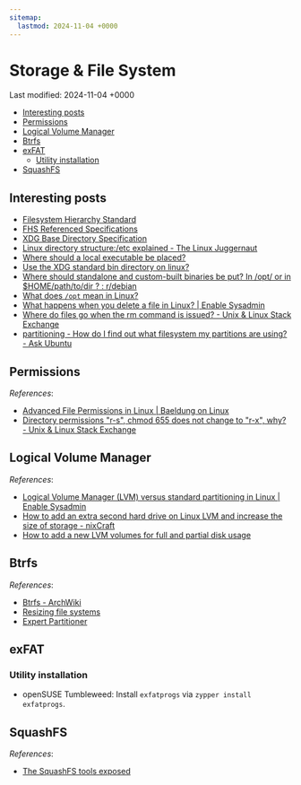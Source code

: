 ```yaml
---
sitemap:
  lastmod: 2024-11-04 +0000
---
```


# Storage & File System

Last modified: 2024-11-04 +0000

- [Interesting posts](#interesting-posts)
- [Permissions](#permissions)
- [Logical Volume Manager](#logical-volume-manager)
- [Btrfs](#btrfs)
- [exFAT](#exfat)
  - [Utility installation](#utility-installation)
- [SquashFS](#squashfs)

## Interesting posts

- [Filesystem Hierarchy Standard](https://www.linuxbase.org/betaspecs/fhs/fhs/index.html)
- [FHS Referenced Specifications](https://refspecs.linuxfoundation.org/fhs.shtml)
- [XDG Base Directory Specification](https://specifications.freedesktop.org/basedir-spec/basedir-spec-latest.html)
- [Linux directory structure:/etc explained - The Linux Juggernaut](https://www.linuxnix.com/linux-directory-structure-explainedetc-folder/)
- [Where should a local executable be placed?](https://unix.stackexchange.com/questions/36871/where-should-a-local-executable-be-placed)
- [Use the XDG standard bin directory on linux?](https://github.com/JuliaLang/juliaup/issues/247)
- [Where should standalone and custom-built binaries be put? In /opt/ or in $HOME/path/to/dir ? : r/debian](https://www.reddit.com/r/debian/comments/1azttn6/where_should_standalone_and_custombuilt_binaries/)
- [What does `/opt` mean in Linux?](https://www.baeldung.com/linux/opt-directory)
- [What happens when you delete a file in Linux? \| Enable Sysadmin](https://www.redhat.com/sysadmin/linux-delete-file-rm)
- [Where do files go when the rm command is issued? - Unix & Linux Stack Exchange](https://unix.stackexchange.com/questions/10883/where-do-files-go-when-the-rm-command-is-issued)
- [partitioning - How do I find out what filesystem my partitions are using? - Ask Ubuntu](https://askubuntu.com/questions/309047/how-do-i-find-out-what-filesystem-my-partitions-are-using)

## Permissions

*References*:

- [Advanced File Permissions in Linux \| Baeldung on Linux](https://www.baeldung.com/linux/advanced-file-permissions)
- [Directory permissions "r-s", chmod 655 does not change to "r-x", why? - Unix & Linux Stack Exchange](https://unix.stackexchange.com/questions/263342/directory-permissions-r-s-chmod-655-does-not-change-to-r-x-why)

## Logical Volume Manager

*References*:

- [Logical Volume Manager (LVM) versus standard partitioning in Linux \| Enable Sysadmin](https://www.redhat.com/sysadmin/lvm-vs-partitioning)
- [How to add an extra second hard drive on Linux LVM and increase the size of storage - nixCraft](https://www.cyberciti.biz/faq/howto-add-disk-to-lvm-volume-on-linux-to-increase-size-of-pool/)
- [How to add a new LVM volumes for full and partial disk usage](https://www.techrepublic.com/article/how-to-new-lvm-volumes/)

## Btrfs

*References*:

- [Btrfs - ArchWiki](https://wiki.archlinux.org/title/Btrfs)
- [Resizing file systems](https://documentation.suse.com/sles/15-SP4/html/SLES-all/cha-resize-fs.html)
- [Expert Partitioner](https://documentation.suse.com/sles/15-SP4/html/SLES-all/cha-expert-partitioner.html)

## exFAT

### Utility installation

- openSUSE Tumbleweed: Install `exfatprogs` via `zypper install exfatprogs`.

## SquashFS

*References*:

- [The SquashFS tools exposed](https://tldp.org/HOWTO/SquashFS-HOWTO/mksqoverview.html)
